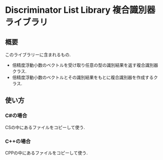 # Discriminator List Library 複合識別器ライブラリ
## 概要
このライブラリーに含まれるもの.
- 倍精度浮動小数のベクトルを受け取り任意の型の識別結果を返す複合識別器クラス.
- 倍精度浮動小数のベクトルとその識別結果をもとに複合識別器を作成するクラス.
## 使い方
### C#の場合
CSの中にあるファイルをコピーして使う.
### C++の場合
CPPの中にあるファイルをコピーして使う.

